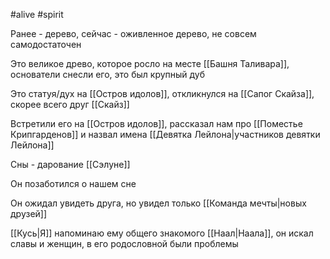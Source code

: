 #alive #spirit

Ранее - дерево, сейчас - оживленное дерево, не совсем самодостаточен

Это великое древо, которое росло на месте [[Башня Таливара]], основатели снесли его, это был крупный дуб

Это статуя/дух на [[Остров идолов]], откликнулся на [[Сапог Скайза]], скорее всего друг [[Скайз]]

Встретили его на [[Остров идолов]], рассказал нам про [[Поместье Крипгарденов]] и назвал имена [[Девятка Лейлона|участников девятки Лейлона]]

Сны - дарование [[Сэлуне]]

Он позаботился о нашем сне

Он ожидал увидеть друга, но увидел только [[Команда мечты|новых друзей]]

[[Кусь|Я]] напоминаю ему общего знакомого [[Наал|Наала]], он искал славы и женщин, в его родословной были проблемы
